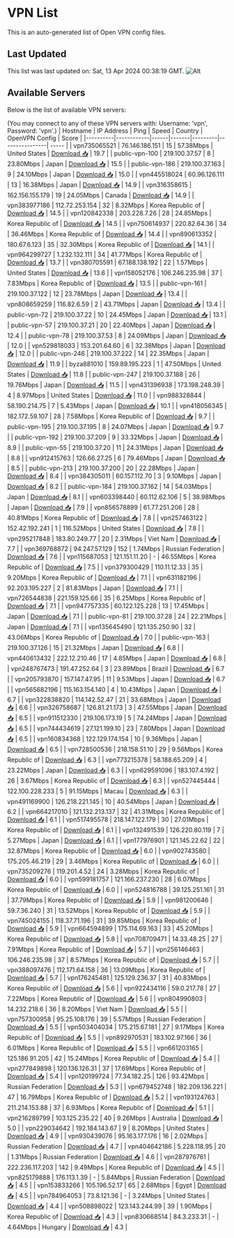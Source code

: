 # VPN List

This is an auto-generated list of Open VPN config files.

## Last Updated

This list was last updated on: Sat, 13 Apr 2024 00:38:19 GMT.
![Alt](https://repobeats.axiom.co/api/embed/186b98318ef1479477931607c1ad7d823f12451f.svg "Repobeats analytics image")

## Available Servers

Below is the list of available VPN servers:

(You may connect to any of these VPN servers with: Username: 'vpn', Password: 'vpn'.)
| Hostname | IP Address | Ping | Speed | Country | OpenVPN Config | Score |
|----------|------------|------|-------|---------|----------------| ----- |
| vpn735065521 | 76.146.186.151 | 15 | 57.38Mbps | United States | [Download 📥](./configs/server_0_US.ovpn) | 19.7 |
| public-vpn-100 | 219.100.37.57 | 8 | 23.80Mbps | Japan | [Download 📥](./configs/server_1_JP.ovpn) | 15.5 |
| public-vpn-186 | 219.100.37.163 | 9 | 24.10Mbps | Japan | [Download 📥](./configs/server_2_JP.ovpn) | 15.0 |
| vpn445518024 | 60.96.126.111 | 13 | 16.38Mbps | Japan | [Download 📥](./configs/server_3_JP.ovpn) | 14.9 |
| vpn316358615 | 162.156.155.179 | 19 | 24.05Mbps | Canada | [Download 📥](./configs/server_4_CA.ovpn) | 14.9 |
| vpn383977186 | 112.72.253.154 | 32 | 8.32Mbps | Korea Republic of | [Download 📥](./configs/server_5_KR.ovpn) | 14.5 |
| vpn120842338 | 203.228.7.26 | 28 | 24.85Mbps | Korea Republic of | [Download 📥](./configs/server_6_KR.ovpn) | 14.5 |
| vpn750614937 | 220.82.64.36 | 34 | 36.46Mbps | Korea Republic of | [Download 📥](./configs/server_7_KR.ovpn) | 14.4 |
| vpn890613352 | 180.67.6.123 | 35 | 32.30Mbps | Korea Republic of | [Download 📥](./configs/server_8_KR.ovpn) | 14.1 |
| vpn964299727 | 1.232.132.111 | 34 | 41.77Mbps | Korea Republic of | [Download 📥](./configs/server_9_KR.ovpn) | 13.7 |
| vpn380705591 | 67.188.138.192 | 22 | 1.57Mbps | United States | [Download 📥](./configs/server_10_US.ovpn) | 13.6 |
| vpn158052176 | 106.246.235.98 | 37 | 7.83Mbps | Korea Republic of | [Download 📥](./configs/server_11_KR.ovpn) | 13.5 |
| public-vpn-161 | 219.100.37.122 | 12 | 23.78Mbps | Japan | [Download 📥](./configs/server_12_JP.ovpn) | 13.4 |
| vpn808659259 | 116.82.6.59 | 2 | 43.71Mbps | Japan | [Download 📥](./configs/server_13_JP.ovpn) | 13.4 |
| public-vpn-72 | 219.100.37.22 | 10 | 24.45Mbps | Japan | [Download 📥](./configs/server_14_JP.ovpn) | 13.1 |
| public-vpn-57 | 219.100.37.21 | 20 | 22.40Mbps | Japan | [Download 📥](./configs/server_15_JP.ovpn) | 12.4 |
| public-vpn-78 | 219.100.37.53 | 8 | 24.09Mbps | Japan | [Download 📥](./configs/server_16_JP.ovpn) | 12.0 |
| vpn529818033 | 153.201.64.60 | 6 | 32.38Mbps | Japan | [Download 📥](./configs/server_17_JP.ovpn) | 12.0 |
| public-vpn-246 | 219.100.37.222 | 14 | 22.35Mbps | Japan | [Download 📥](./configs/server_18_JP.ovpn) | 11.9 |
| byza881010 | 159.89.195.223 | 1 | 47.50Mbps | United States | [Download 📥](./configs/server_19_US.ovpn) | 11.8 |
| public-vpn-247 | 219.100.37.188 | 26 | 19.76Mbps | Japan | [Download 📥](./configs/server_20_JP.ovpn) | 11.5 |
| vpn431396938 | 173.198.248.39 | 4 | 8.97Mbps | United States | [Download 📥](./configs/server_21_US.ovpn) | 11.0 |
| vpn988328844 | 58.190.214.75 | 7 | 5.43Mbps | Japan | [Download 📥](./configs/server_22_JP.ovpn) | 10.1 |
| vpn418056345 | 182.172.59.107 | 28 | 7.58Mbps | Korea Republic of | [Download 📥](./configs/server_23_KR.ovpn) | 9.7 |
| public-vpn-195 | 219.100.37.195 | 8 | 24.07Mbps | Japan | [Download 📥](./configs/server_24_JP.ovpn) | 9.7 |
| public-vpn-192 | 219.100.37.209 | 9 | 33.32Mbps | Japan | [Download 📥](./configs/server_25_JP.ovpn) | 8.9 |
| public-vpn-55 | 219.100.37.20 | 11 | 24.31Mbps | Japan | [Download 📥](./configs/server_26_JP.ovpn) | 8.8 |
| vpn912415763 | 126.66.27.25 | 6 | 79.46Mbps | Japan | [Download 📥](./configs/server_27_JP.ovpn) | 8.5 |
| public-vpn-213 | 219.100.37.200 | 20 | 22.28Mbps | Japan | [Download 📥](./configs/server_28_JP.ovpn) | 8.4 |
| vpn384305011 | 60.157.112.70 | 3 | 9.10Mbps | Japan | [Download 📥](./configs/server_29_JP.ovpn) | 8.2 |
| public-vpn-184 | 219.100.37.162 | 14 | 54.03Mbps | Japan | [Download 📥](./configs/server_30_JP.ovpn) | 8.1 |
| vpn603398440 | 60.112.62.106 | 5 | 38.98Mbps | Japan | [Download 📥](./configs/server_31_JP.ovpn) | 7.9 |
| vpn856578899 | 61.77.251.206 | 28 | 40.81Mbps | Korea Republic of | [Download 📥](./configs/server_32_KR.ovpn) | 7.8 |
| vpn257463122 | 152.42.192.241 | 1 | 116.52Mbps | United States | [Download 📥](./configs/server_33_US.ovpn) | 7.8 |
| vpn295217848 | 183.80.249.77 | 20 | 2.31Mbps | Viet Nam | [Download 📥](./configs/server_34_VN.ovpn) | 7.7 |
| vpn369768872 | 94.247.57.129 | 152 | 1.74Mbps | Russian Federation | [Download 📥](./configs/server_35_RU.ovpn) | 7.6 |
| vpn115687053 | 121.151.11.20 | - | 46.55Mbps | Korea Republic of | [Download 📥](./configs/server_36_KR.ovpn) | 7.5 |
| vpn379300429 | 110.11.12.33 | 35 | 9.20Mbps | Korea Republic of | [Download 📥](./configs/server_37_KR.ovpn) | 7.1 |
| vpn631182196 | 92.203.195.227 | 2 | 81.83Mbps | Japan | [Download 📥](./configs/server_38_JP.ovpn) | 7.1 |
| vpn726544838 | 221.159.125.66 | 35 | 6.25Mbps | Korea Republic of | [Download 📥](./configs/server_39_KR.ovpn) | 7.1 |
| vpn947757335 | 60.122.125.228 | 13 | 17.45Mbps | Japan | [Download 📥](./configs/server_40_JP.ovpn) | 7.1 |
| public-vpn-81 | 219.100.37.28 | 24 | 22.21Mbps | Japan | [Download 📥](./configs/server_41_JP.ovpn) | 7.1 |
| vpn135645490 | 121.135.250.90 | 32 | 43.06Mbps | Korea Republic of | [Download 📥](./configs/server_42_KR.ovpn) | 7.0 |
| public-vpn-163 | 219.100.37.126 | 15 | 21.32Mbps | Japan | [Download 📥](./configs/server_43_JP.ovpn) | 6.8 |
| vpn440613432 | 222.12.210.46 | 17 | 4.85Mbps | Japan | [Download 📥](./configs/server_44_JP.ovpn) | 6.8 |
| vpn248767473 | 191.47.252.64 | 3 | 23.89Mbps | Brazil | [Download 📥](./configs/server_45_BR.ovpn) | 6.7 |
| vpn205793870 | 157.147.47.95 | 11 | 9.53Mbps | Japan | [Download 📥](./configs/server_46_JP.ovpn) | 6.7 |
| vpn565682196 | 115.163.154.140 | 4 | 10.43Mbps | Japan | [Download 📥](./configs/server_47_JP.ovpn) | 6.7 |
| vpn322838820 | 114.142.52.47 | 21 | 33.68Mbps | Japan | [Download 📥](./configs/server_48_JP.ovpn) | 6.6 |
| vpn326758687 | 126.81.21.173 | 3 | 47.55Mbps | Japan | [Download 📥](./configs/server_49_JP.ovpn) | 6.5 |
| vpn911512330 | 219.106.173.19 | 5 | 74.24Mbps | Japan | [Download 📥](./configs/server_50_JP.ovpn) | 6.5 |
| vpn744434619 | 27.121.199.10 | 23 | 7.80Mbps | Japan | [Download 📥](./configs/server_51_JP.ovpn) | 6.5 |
| vpn160834368 | 122.129.174.154 | 10 | 9.36Mbps | Japan | [Download 📥](./configs/server_52_JP.ovpn) | 6.5 |
| vpn728500536 | 218.158.51.10 | 29 | 9.56Mbps | Korea Republic of | [Download 📥](./configs/server_53_KR.ovpn) | 6.3 |
| vpn773215378 | 58.188.65.209 | 4 | 23.22Mbps | Japan | [Download 📥](./configs/server_54_JP.ovpn) | 6.3 |
| vpn629591096 | 183.107.4.192 | 26 | 3.67Mbps | Korea Republic of | [Download 📥](./configs/server_55_KR.ovpn) | 6.3 |
| vpn527445444 | 122.100.228.233 | 5 | 91.15Mbps | Macau | [Download 📥](./configs/server_56_MO.ovpn) | 6.3 |
| vpn491169900 | 126.218.221.145 | 10 | 40.54Mbps | Japan | [Download 📥](./configs/server_57_JP.ovpn) | 6.2 |
| vpn664217010 | 121.132.213.137 | 32 | 41.31Mbps | Korea Republic of | [Download 📥](./configs/server_58_KR.ovpn) | 6.1 |
| vpn517495578 | 218.147.122.179 | 30 | 27.01Mbps | Korea Republic of | [Download 📥](./configs/server_59_KR.ovpn) | 6.1 |
| vpn132491539 | 126.220.80.119 | 7 | 5.27Mbps | Japan | [Download 📥](./configs/server_60_JP.ovpn) | 6.1 |
| vpn177976901 | 121.145.22.62 | 22 | 32.87Mbps | Korea Republic of | [Download 📥](./configs/server_61_KR.ovpn) | 6.0 |
| vpn902743580 | 175.205.46.219 | 29 | 3.46Mbps | Korea Republic of | [Download 📥](./configs/server_62_KR.ovpn) | 6.0 |
| vpn735209276 | 119.201.4.52 | 24 | 3.28Mbps | Korea Republic of | [Download 📥](./configs/server_63_KR.ovpn) | 6.0 |
| vpn599181757 | 121.166.237.230 | 28 | 6.07Mbps | Korea Republic of | [Download 📥](./configs/server_64_KR.ovpn) | 6.0 |
| vpn524816788 | 39.125.251.161 | 31 | 37.79Mbps | Korea Republic of | [Download 📥](./configs/server_65_KR.ovpn) | 5.9 |
| vpn981200646 | 59.7.36.240 | 31 | 13.52Mbps | Korea Republic of | [Download 📥](./configs/server_66_KR.ovpn) | 5.9 |
| vpn745024155 | 118.37.71.196 | 31 | 39.85Mbps | Korea Republic of | [Download 📥](./configs/server_67_KR.ovpn) | 5.9 |
| vpn664594899 | 175.114.69.163 | 33 | 45.20Mbps | Korea Republic of | [Download 📥](./configs/server_68_KR.ovpn) | 5.8 |
| vpn708709471 | 14.33.48.25 | 27 | 7.91Mbps | Korea Republic of | [Download 📥](./configs/server_69_KR.ovpn) | 5.7 |
| vpn256146463 | 106.246.235.98 | 37 | 8.57Mbps | Korea Republic of | [Download 📥](./configs/server_70_KR.ovpn) | 5.7 |
| vpn388097476 | 112.171.64.158 | 36 | 13.09Mbps | Korea Republic of | [Download 📥](./configs/server_71_KR.ovpn) | 5.7 |
| vpn176245481 | 125.129.236.37 | 31 | 40.83Mbps | Korea Republic of | [Download 📥](./configs/server_72_KR.ovpn) | 5.6 |
| vpn922434116 | 59.0.217.78 | 27 | 7.22Mbps | Korea Republic of | [Download 📥](./configs/server_73_KR.ovpn) | 5.6 |
| vpn804990803 | 14.232.218.6 | 36 | 8.20Mbps | Viet Nam | [Download 📥](./configs/server_74_VN.ovpn) | 5.5 |
| vpn757300958 | 95.25.108.176 | 39 | 5.57Mbps | Russian Federation | [Download 📥](./configs/server_75_RU.ovpn) | 5.5 |
| vpn503404034 | 175.215.67.181 | 27 | 9.17Mbps | Korea Republic of | [Download 📥](./configs/server_76_KR.ovpn) | 5.5 |
| vpn892970531 | 183.102.97.166 | 36 | 6.01Mbps | Korea Republic of | [Download 📥](./configs/server_77_KR.ovpn) | 5.5 |
| vpn661203165 | 125.186.91.205 | 42 | 15.24Mbps | Korea Republic of | [Download 📥](./configs/server_78_KR.ovpn) | 5.4 |
| vpn277849898 | 120.136.126.31 | 37 | 17.69Mbps | Korea Republic of | [Download 📥](./configs/server_79_KR.ovpn) | 5.4 |
| vpn120199724 | 77.34.182.25 | 126 | 93.42Mbps | Russian Federation | [Download 📥](./configs/server_80_RU.ovpn) | 5.3 |
| vpn679452748 | 182.209.136.221 | 47 | 16.79Mbps | Korea Republic of | [Download 📥](./configs/server_81_KR.ovpn) | 5.2 |
| vpn193124763 | 211.214.153.88 | 37 | 6.93Mbps | Korea Republic of | [Download 📥](./configs/server_82_KR.ovpn) | 5.1 |
| vpn216289799 | 103.125.235.22 | 40 | 9.26Mbps | Australia | [Download 📥](./configs/server_83_AU.ovpn) | 5.0 |
| vpn229034642 | 192.184.143.67 | 9 | 8.20Mbps | United States | [Download 📥](./configs/server_84_US.ovpn) | 4.9 |
| vpn930439076 | 95.163.177.176 | 16 | 2.02Mbps | Russian Federation | [Download 📥](./configs/server_85_RU.ovpn) | 4.7 |
| vpn404642186 | 5.228.118.95 | 20 | 1.31Mbps | Russian Federation | [Download 📥](./configs/server_86_RU.ovpn) | 4.6 |
| vpn287976761 | 222.236.117.203 | 142 | 9.49Mbps | Korea Republic of | [Download 📥](./configs/server_87_KR.ovpn) | 4.5 |
| vpn825179888 | 176.113.1.39 | - | 5.84Mbps | Russian Federation | [Download 📥](./configs/server_88_RU.ovpn) | 4.5 |
| vpn153833266 | 105.196.52.17 | 65 | 2.68Mbps | Egypt | [Download 📥](./configs/server_89_EG.ovpn) | 4.5 |
| vpn784964053 | 73.8.121.36 | - | 3.24Mbps | United States | [Download 📥](./configs/server_90_US.ovpn) | 4.4 |
| vpn508898022 | 123.143.244.99 | 39 | 1.90Mbps | Korea Republic of | [Download 📥](./configs/server_91_KR.ovpn) | 4.3 |
| vpn830668514 | 84.3.233.31 | - | 4.64Mbps | Hungary | [Download 📥](./configs/server_92_HU.ovpn) | 4.3 |
